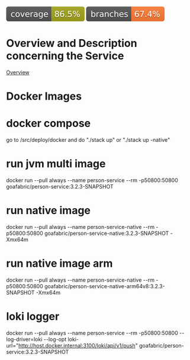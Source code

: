 ![Coverage](.github/badges/jacoco.svg)
![Branches](.github/badges/branches.svg)

# Overview and Description concerning the Service                                               
[Overview](./OVERVIEW.MD)

# Docker Images

# docker compose
go to /src/deploy/docker and do "./stack up" or "./stack up -native"

# run jvm multi image
docker run --pull always --name person-service --rm -p50800:50800 goafabric/person-service:3.2.3-SNAPSHOT

# run native image
docker run --pull always --name person-service-native --rm -p50800:50800 goafabric/person-service-native:3.2.3-SNAPSHOT -Xmx64m

# run native image arm
docker run --pull always --name person-service-native --rm -p50800:50800 goafabric/person-service-native-arm64v8:3.2.3-SNAPSHOT -Xmx64m

# loki logger
docker run --pull always --name person-service --rm -p50800:50800 --log-driver=loki --log-opt loki-url="http://host.docker.internal:3100/loki/api/v1/push" goafabric/person-service:3.2.3-SNAPSHOT